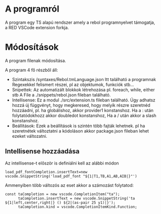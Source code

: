 # A programról
A program egy TS alapú rendszer amely a rebol programnyelvet támogatja, a RED VSCode extension forkja.

# Módosítások
A program filenak módosítása.

 A program 4 fő részből áll:
 - Szintakszis /syntaxes/Rebol.tmLanguage.json
 Itt található a programnak Regexekkel felismert részei, pl az objektumok, funkciók stb...
 -  Snipettek: Az automatizált blokkok létrehozása
 pl. foreach, while, either stb
 A File a ./snippets/rebol.json fileban található.
 -  Intellisense: Ez a modul ./src/extension.ts fileban található.
 Úgy adhatsz hozzá új függvényt, hogy megkeresed, hogy melyik részre szeretnéd hozzáadni, pl. ha globálishoz, akkor provider1 konstanshoz.
 Ha a : után folytatódokhozz akkor doubledot konstanshoz,
 Ha a / után akkor a slash konstanshoz.
-   Beállítások: Ezek a beállítások is szintén több fajták lehetnek.
pl ha szeretnétek változtatni a kódoláson akkor package.json fileban lehet ezeket változatni.

## Intellisense hozzáadása
Az intellisense-t először is definiálni kell az alábbi módon
```
load_pdf_fontCompletion.insertText=new vscode.SnippetString('load_pdf_font "${1|T1,TB,A1,AB,AIB|}"')
```

Ammenyiben több változós az eset akkor a számozást folytatod:

```
const taCompletion = new vscode.CompletionItem("ta");
      taCompletion.insertText = new vscode.SnippetString('ta ${1|left,center,right|} () ${2|(as-pair 25 y1)|}');
      taCompletion.kind = vscode.CompletionItemKind.Function;
      
```
